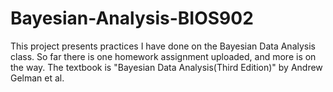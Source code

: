 # Bayesian-Analysis-BIOS902
This project presents practices I have done on the Bayesian Data Analysis class.
So far there is one homework assignment uploaded, and more is on the way.
The textbook is "Bayesian Data Analysis(Third Edition)" by Andrew Gelman et al.
